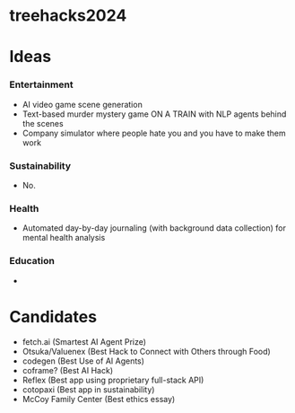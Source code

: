 # treehacks2024

# Ideas
### Entertainment
- AI video game scene generation
- Text-based murder mystery game ON A TRAIN with NLP agents behind the scenes
- Company simulator where people hate you and you have to make them work

### Sustainability
- No.

### Health
- Automated day-by-day journaling (with background data collection) for mental health analysis

### Education
- 

# Candidates
- fetch.ai (Smartest AI Agent Prize)
- Otsuka/Valuenex (Best Hack to Connect with Others through Food)
- codegen (Best Use of AI Agents)
- coframe? (Best AI Hack)
- Reflex (Best app using proprietary full-stack API)
- cotopaxi (Best app in sustainability)
- McCoy Family Center (Best ethics essay)
